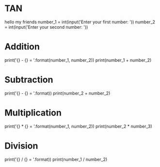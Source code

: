 # TAN
hello my friends
number_1 = int(input('Enter your first number: '))
number_2 = int(input('Enter your second number: '))

# Addition
print('{} - {} = '.format(number_1, number_2))
print(number_1 + number_2)

# Subtraction
print('{} - {} = '.format))
print(number_2 + number_2)

# Multiplication
print('{} * {} = '.format(number_1, number_2))
print(number_2 * number_3)

# Division
print('{} / {} = '.format))
print(number_1 / number_2)
